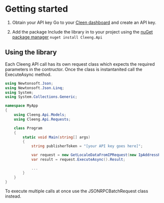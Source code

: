 # Getting started
1. Obtain your API key
   Go to your [Cleen dashboard](https://cleeng.com/amazing-dashboard/api-keys) and create an API key.

2. Add the package
   Include the library in to your project using the [nuGet package manager](https://docs.microsoft.com/en-us/nuget/what-is-nuget)
   ``` nuget install Cleeng.Api ```


## Using the library
Each Cleeng API call has its own request class which expects the required parameters in the contructor.
Once the class is instantanited call the ExecuteAsync method.

```C#
using Newtonsoft.Json;
using Newtonsoft.Json.Linq;
using System;
using System.Collections.Generic;

namespace MyApp
{
    using Cleeng.Api.Models;
    using Cleeng.Api.Requests;

    class Program
    {
        static void Main(string[] args)
        {
            string publisherToken = "[your API key goes here]";

            var request = new GetLocaleDataFromIPRequest(new IpAddressParams() { IpAddress = "140.11.256.111" });
            var result = request.ExecuteAsync().Result;

			...
        }
    }
}
```

To execute multiple calls at once use the JSONRPCBatchRequest class instead.
